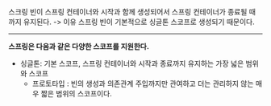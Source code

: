 
스크링 빈이 스프링 컨테이너와 시작과 함께 생성되어서 스프링 컨테이너가 종료될 때 까지 유지된다. -> 이유 스프링 빈이 기본적으로 싱글톤 스코프로 생성되기 때문이다.

---

**스프링은 다음과 같은 다양한 스코프를 지원한다.**

- 싱글톤: 기본 스코프, 스프링 컨테이너와 시작과 종료까지 유지하는 가장 넓은 범위와 스코프
	- 프로토타입 : 빈의 생성과 의존관계 주입까지만 관여하고 더는 관리하지 않는 매우 짧은 범위의 스코프이다.

